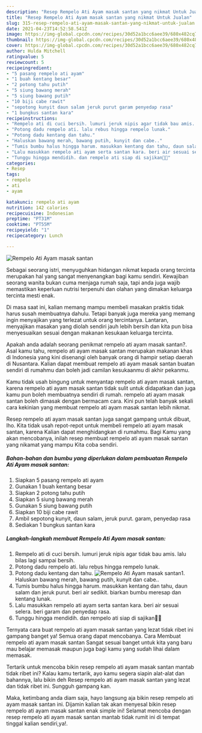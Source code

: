 ```yaml
---
description: "Resep Rempelo Ati Ayam masak santan yang nikmat Untuk Jualan"
title: "Resep Rempelo Ati Ayam masak santan yang nikmat Untuk Jualan"
slug: 315-resep-rempelo-ati-ayam-masak-santan-yang-nikmat-untuk-jualan
date: 2021-04-23T14:52:58.541Z
image: https://img-global.cpcdn.com/recipes/30d52a1bcc6aee39/680x482cq70/rempelo-ati-ayam-masak-santan-foto-resep-utama.jpg
thumbnail: https://img-global.cpcdn.com/recipes/30d52a1bcc6aee39/680x482cq70/rempelo-ati-ayam-masak-santan-foto-resep-utama.jpg
cover: https://img-global.cpcdn.com/recipes/30d52a1bcc6aee39/680x482cq70/rempelo-ati-ayam-masak-santan-foto-resep-utama.jpg
author: Hulda Mitchell
ratingvalue: 5
reviewcount: 5
recipeingredient:
- "5 pasang rempelo ati ayam"
- "1 buah kentang besar"
- "2 potong tahu putih"
- "5 siung bawang merah"
- "5 siung bawang putih"
- "10 biji cabe rawit"
- "sepotong kunyit daun salam jeruk purut garam penyedap rasa"
- "1 bungkus santan kara"
recipeinstructions:
- "Rempelo ati di cuci bersih. lumuri jeruk nipis agar tidak bau amis. lalu bilas lagi sampai bersih."
- "Potong dadu rempelo ati. lalu rebus hingga rempelo lunak."
- "Potong dadu kentang dan tahu."
- "Haluskan bawang merah, bawang putih, kunyit dan cabe.."
- "Tumis bumbu halus hingga harum. masukkan kentang dan tahu, daun salam dan jeruk purut. beri air sedikit. biarkan bumbu meresap dan kentang lunak."
- "Lalu masukkan rempelo ati ayam serta santan kara. beri air sesuai selera. beri garam dan penyedap rasa."
- "Tunggu hingga mendidih. dan rempelo ati siap di sajikan💜💜"
categories:
- Resep
tags:
- rempelo
- ati
- ayam

katakunci: rempelo ati ayam 
nutrition: 142 calories
recipecuisine: Indonesian
preptime: "PT31M"
cooktime: "PT55M"
recipeyield: "1"
recipecategory: Lunch

---
```



![Rempelo Ati Ayam masak santan](https://img-global.cpcdn.com/recipes/30d52a1bcc6aee39/680x482cq70/rempelo-ati-ayam-masak-santan-foto-resep-utama.jpg)

Sebagai seorang istri, menyuguhkan hidangan nikmat kepada orang tercinta merupakan hal yang sangat menyenangkan bagi kamu sendiri. Kewajiban seorang  wanita bukan cuma menjaga rumah saja, tapi anda juga wajib memastikan keperluan nutrisi terpenuhi dan olahan yang dimakan keluarga tercinta mesti enak.

Di masa  saat ini, kalian memang mampu membeli masakan praktis tidak harus susah membuatnya dahulu. Tetapi banyak juga mereka yang memang ingin menyajikan yang terlezat untuk orang tercintanya. Lantaran, menyajikan masakan yang diolah sendiri jauh lebih bersih dan kita pun bisa menyesuaikan sesuai dengan makanan kesukaan keluarga tercinta. 



Apakah anda adalah seorang penikmat rempelo ati ayam masak santan?. Asal kamu tahu, rempelo ati ayam masak santan merupakan makanan khas di Indonesia yang kini disenangi oleh banyak orang di hampir setiap daerah di Nusantara. Kalian dapat membuat rempelo ati ayam masak santan buatan sendiri di rumahmu dan boleh jadi camilan kesukaanmu di akhir pekanmu.

Kamu tidak usah bingung untuk menyantap rempelo ati ayam masak santan, karena rempelo ati ayam masak santan tidak sulit untuk didapatkan dan juga kamu pun boleh membuatnya sendiri di rumah. rempelo ati ayam masak santan boleh dimasak dengan bermacam cara. Kini pun telah banyak sekali cara kekinian yang membuat rempelo ati ayam masak santan lebih nikmat.

Resep rempelo ati ayam masak santan juga sangat gampang untuk dibuat, lho. Kita tidak usah repot-repot untuk membeli rempelo ati ayam masak santan, karena Kalian dapat menghidangkan di rumahmu. Bagi Kamu yang akan mencobanya, inilah resep membuat rempelo ati ayam masak santan yang nikamat yang mampu Kita coba sendiri.

<!--inarticleads1-->

##### Bahan-bahan dan bumbu yang diperlukan dalam pembuatan Rempelo Ati Ayam masak santan:

1. Siapkan 5 pasang rempelo ati ayam
1. Gunakan 1 buah kentang besar
1. Siapkan 2 potong tahu putih
1. Siapkan 5 siung bawang merah
1. Gunakan 5 siung bawang putih
1. Siapkan 10 biji cabe rawit
1. Ambil sepotong kunyit, daun salam, jeruk purut. garam, penyedap rasa
1. Sediakan 1 bungkus santan kara




<!--inarticleads2-->

##### Langkah-langkah membuat Rempelo Ati Ayam masak santan:

1. Rempelo ati di cuci bersih. lumuri jeruk nipis agar tidak bau amis. lalu bilas lagi sampai bersih.
1. Potong dadu rempelo ati. lalu rebus hingga rempelo lunak.
1. Potong dadu kentang dan tahu.
<img src="https://img-global.cpcdn.com/steps/a453d35f01ebecb7/160x128cq70/rempelo-ati-ayam-masak-santan-langkah-memasak-3-foto.jpg" alt="Rempelo Ati Ayam masak santan">1. Haluskan bawang merah, bawang putih, kunyit dan cabe..
1. Tumis bumbu halus hingga harum. masukkan kentang dan tahu, daun salam dan jeruk purut. beri air sedikit. biarkan bumbu meresap dan kentang lunak.
1. Lalu masukkan rempelo ati ayam serta santan kara. beri air sesuai selera. beri garam dan penyedap rasa.
1. Tunggu hingga mendidih. dan rempelo ati siap di sajikan💜💜




Ternyata cara buat rempelo ati ayam masak santan yang lezat tidak ribet ini gampang banget ya! Semua orang dapat mencobanya. Cara Membuat rempelo ati ayam masak santan Sangat sesuai banget untuk kita yang baru mau belajar memasak maupun juga bagi kamu yang sudah lihai dalam memasak.

Tertarik untuk mencoba bikin resep rempelo ati ayam masak santan mantab tidak ribet ini? Kalau kamu tertarik, ayo kamu segera siapin alat-alat dan bahannya, lalu bikin deh Resep rempelo ati ayam masak santan yang lezat dan tidak ribet ini. Sungguh gampang kan. 

Maka, ketimbang anda diam saja, hayo langsung aja bikin resep rempelo ati ayam masak santan ini. Dijamin kalian tak akan menyesal bikin resep rempelo ati ayam masak santan enak simple ini! Selamat mencoba dengan resep rempelo ati ayam masak santan mantab tidak rumit ini di tempat tinggal kalian sendiri,ya!.

